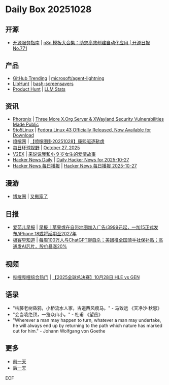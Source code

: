 # Daily Box 20251028

## 开源
- [开源服务指南](https://osguider.com/blog/) | [n8n 模板大合集：助您高效创建自动化应用 | 开源日报 No.771](https://osguider.com/blog/post/daily/daily-771/)

## 产品
- [GitHub Trending](https://github.com/trending?since=daily) | [microsoft/agent-lightning](https://github.com/microsoft/agent-lightning)
- [LibHunt](https://www.libhunt.com/) | [bash-screensavers](https://www.libhunt.com/r/bash-screensavers)
- [Product Hunt](https://www.producthunt.com) | [LLM Stats](https://www.producthunt.com/products/llm-stats)

## 资讯
- [Phoronix](https://www.phoronix.com/) | [Three More X.Org Server & XWayland Security Vulnerabilities Made Public](https://www.phoronix.com/news/X.Org-Server-3-Vuln-Oct-2025)
- [9to5Linux](https://9to5linux.com/) | [Fedora Linux 43 Officially Released, Now Available for Download](https://9to5linux.com/fedora-linux-43-officially-released-now-available-for-download)
- [喷嚏网](http://www.dapenti.com/blog/blog.asp?subjectid=70&name=xilei) | [【喷嚏图卦20251028】康熙驱逐鞑虏](http://www.dapenti.com/blog/more.asp?name=xilei&id=189099)
- [每日环球视野](https://idai.ly/) | [October 27, 2025](http://m.idai.ly/se/a193iG?1761523200)
- [V2EX](https://www.v2ex.com/) | [来说说我和小 9 岁女生的爱情故事](https://www.v2ex.com/t/1168960)
- [Hacker News Daily](https://www.daemonology.net/hn-daily/) | [Daily Hacker News for 2025-10-27](https://www.daemonology.net/hn-daily/2025-10-27.html)
- [Hacker News 每日播报](https://hacker-news.agi.li/) | [Hacker News 每日播报 2025-10-27](https://hacker-news.agi.li/post/2025-10-27)

## 漫游
- [博友圈](https://www.boyouquan.com/home) | [又搬家了](https://www.boyouquan.com/go?from=feed&link=https%3A%2F%2Fwww.lifd.site%2F2025%2F10%2Fyou-ban-jia-le%2F)

## 日报
- [爱范儿早报](https://www.ifanr.com/category/ifanrnews) | [早报｜苹果或在自带地图加入广告/3999元起，一加15正式发布/iPhone 18或将延期至2027年](https://www.ifanr.com/1642338)
- [极客早知道](https://www.geekpark.net/column/74) | [每周100万人与ChatGPT聊自杀；美团推全国骑手社保补贴；高通发AI芯片，股价暴涨20%](https://www.geekpark.net/news/355612)

## 视频
- [哔哩哔哩综合热门](https://www.bilibili.com/v/popular/all/) | [【2025全球总决赛】10月28日 HLE vs GEN](https://b23.tv/BV1mdyBBeE5T)

## 语录
- "枯藤老树昏鸦，小桥流水人家，古道西风瘦马。" - 马致远 《天净沙·秋思》
- "会当凌绝顶，一览众山小。" - 杜甫 《望岳》
- "Wherever a man may happen to turn, whatever a man may undertake, he will always end up by returning to the path which nature has marked out for him." - Johann Wolfgang von Goethe

## 更多
- [前一天](daily-box-20251027.md)
- [后一天](daily-box-20251029.md)

EOF